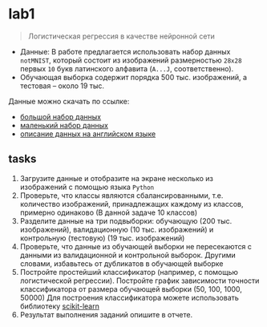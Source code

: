 # lab1
> Логистическая регрессия в качестве нейронной сети

- Данные: В работе предлагается использовать набор данных `notMNIST`, который состоит из изображений размерностью `28x28` первых `10` букв латинского алфавита (`A...J`, соответственно).
- Обучающая выборка содержит порядка 500 тыс. изображений, а тестовая – около 19 тыс.

Данные можно скачать по ссылке:
- [большой набор данных](https://commondatastorage.googleapis.com/books1000/notMNIST_large.tar.gz)
- [маленький набор данных](https://commondatastorage.googleapis.com/books1000/notMNIST_small.tar.gz)
- [описание данных на английском языке](http://yaroslavvb.blogspot.sg/2011/09/notmnist-dataset.html)

## tasks
1. Загрузите данные и отобразите на экране несколько из изображений с помощью языка `Python`
2. Проверьте, что классы являются сбалансированными, т.е. количество изображений, принадлежащих каждому из классов, примерно одинаково (В данной задаче 10 классов)
3. Разделите данные на три подвыборки: обучающую (200 тыс. изображений), валидационную (10 тыс. изображений) и контрольную (тестовую) (19 тыс. изображений)
4. Проверьте, что данные из обучающей выборки не пересекаются с данными из валидационной и контрольной выборок. Другими словами, избавьтесь от дубликатов в обучающей выборке
5. Постройте простейший классификатор (например, с помощью логистической регрессии). Постройте график зависимости точности классификатора от размера обучающей выборки (50, 100, 1000, 50000) Для построения классификатора можете использовать библиотеку [scikit-learn](http://scikit-learn.org)
6. Результат выполнения заданий опишите в отчете.
